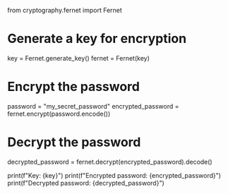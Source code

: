 from cryptography.fernet import Fernet

# Generate a key for encryption
key = Fernet.generate_key()
fernet = Fernet(key)

# Encrypt the password
password = "my_secret_password"
encrypted_password = fernet.encrypt(password.encode())

# Decrypt the password
decrypted_password = fernet.decrypt(encrypted_password).decode()

print(f"Key: {key}")
print(f"Encrypted password: {encrypted_password}")
print(f"Decrypted password: {decrypted_password}")
